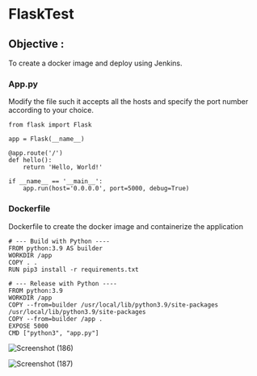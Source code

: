 # FlaskTest
## Objective :
To create a docker image and deploy using Jenkins.

### App.py
Modify the file such it accepts all the hosts and specify the port number according to your choice.
```
from flask import Flask

app = Flask(__name__)

@app.route('/')
def hello():
    return 'Hello, World!'

if __name__ == '__main__':
    app.run(host='0.0.0.0', port=5000, debug=True)
```

### Dockerfile
Dockerfile to create the docker image and containerize the application
```
# --- Build with Python ----
FROM python:3.9 AS builder
WORKDIR /app
COPY . .
RUN pip3 install -r requirements.txt

# --- Release with Python ----
FROM python:3.9
WORKDIR /app
COPY --from=builder /usr/local/lib/python3.9/site-packages /usr/local/lib/python3.9/site-packages
COPY --from=builder /app .
EXPOSE 5000
CMD ["python3", "app.py"]
```
![Screenshot (186)](https://github.com/TeamKanyarasi/FlaskTest/assets/139607786/18e52105-90ab-4210-9306-34d150346556)

![Screenshot (187)](https://github.com/TeamKanyarasi/FlaskTest/assets/139607786/f11f69d1-f6e9-4a05-82a4-afda4b1172d8)


